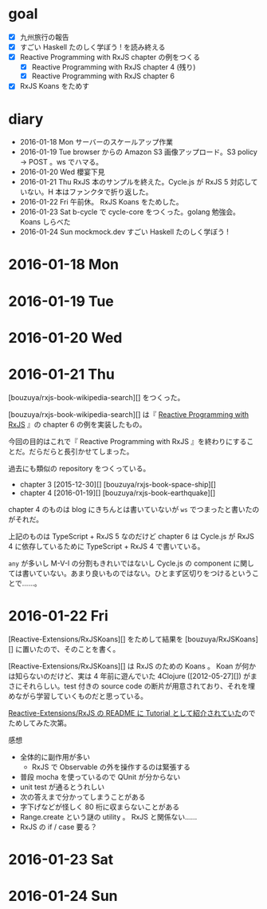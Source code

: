 # goal

- [x] 九州旅行の報告
- [x] すごい Haskell たのしく学ぼう ! を読み終える
- [x] Reactive Programming with RxJS chapter の例をつくる
  - [x] Reactive Programming with RxJS chapter 4 (残り)
  - [x] Reactive Programming with RxJS chapter 6
- [x] RxJS Koans をためす

# diary

- 2016-01-18 Mon サーバーのスケールアップ作業
- 2016-01-19 Tue browser からの Amazon S3 画像アップロード。S3 policy → POST 。ws でハマる。
- 2016-01-20 Wed 櫻宴下見
- 2016-01-21 Thu RxJS 本のサンプルを終えた。Cycle.js が RxJS 5 対応していない。H 本はファンクタで折り返した。
- 2016-01-22 Fri 午前休。 RxJS Koans をためした。
- 2016-01-23 Sat b-cycle で cycle-core をつくった。golang 勉強会。 Koans しらべた
- 2016-01-24 Sun mockmock.dev すごい Haskell たのしく学ぼう !

# 2016-01-18 Mon
# 2016-01-19 Tue
# 2016-01-20 Wed
# 2016-01-21 Thu

[bouzuya/rxjs-book-wikipedia-search][] をつくった。

[bouzuya/rxjs-book-wikipedia-search][] は『 [Reactive Programming with RxJS](https://pragprog.com/book/smreactjs/reactive-programming-with-rxjs) 』の chapter 6 の例を実装したもの。

今回の目的はこれで『 Reactive Programming with RxJS 』を終わりにすることだ。だらだらと長引かせてしまった。

過去にも類似の repository をつくっている。

- chapter 3 [2015-12-30][] [bouzuya/rxjs-book-space-ship][]
- chapter 4 [2016-01-19][] [bouzuya/rxjs-book-earthquake][]

chapter 4 のものは blog にきちんとは書いていないが `ws` でつまったと書いたのがそれだ。

上記のものは TypeScript + RxJS 5 なのだけど chapter 6 は Cycle.js が RxJS 4 に依存しているために TypeScript + RxJS 4 で書いている。

`any` が多いし M-V-I の分割もきれいではないし Cycle.js の component に関しては書いていない。あまり良いものではない。ひとまず区切りをつけるということで……。

# 2016-01-22 Fri

[Reactive-Extensions/RxJSKoans][] をためして結果を [bouzuya/RxJSKoans][] に置いたので、そのことを書く。

[Reactive-Extensions/RxJSKoans][] は RxJS のための Koans 。 Koan が何かは知らないのだけど、実は 4 年前に遊んでいた 4Clojure ([2012-05-27][]) がまさにそれらしい。test 付きの source code の断片が用意されており、それを埋めながら学習していくものだと思っている。

[Reactive-Extensions/RxJS の README に Tutorial として紹介されていた](https://github.com/Reactive-Extensions/RxJS/tree/v4.0.7#resources)のでためしてみた次第。

感想

- 全体的に副作用が多い
  - RxJS で Observable の外を操作するのは緊張する
- 普段 mocha を使っているので QUnit が分からない
- unit test が通るとうれしい
- 次の答えまで分かってしまうことがある
- 字下げなどが怪しく 80 桁に収まらないことがある
- Range.create という謎の utility 。 RxJS と関係ない……
- RxJS の if / case 要る？

# 2016-01-23 Sat

# 2016-01-24 Sun
